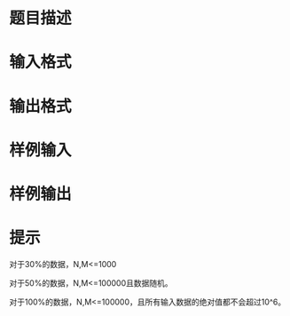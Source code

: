 

# 题目描述



# 输入格式



# 输出格式



# 样例输入



# 样例输出



# 提示


<p>
对于30%的数据，N,M&lt;=1000
</p>
<p>
对于50%的数据，N,M&lt;=100000且数据随机。
</p>
<p>
对于100%的数据，N,M&lt;=100000，且所有输入数据的绝对值都不会超过10^6。
</p>
